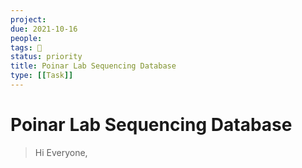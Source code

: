 ```yaml
---
project:
due: 2021-10-16
people:
tags: 🧨
status: priority
title: Poinar Lab Sequencing Database
type: [[Task]]
---
```


# Poinar Lab Sequencing Database

> Hi Everyone,
